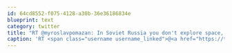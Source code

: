 ```yaml
---
id: 64cd8552-f075-4128-a30b-36e36186834e
blueprint: text
category: twitter
title: "RT @myroslavpomazan: In Soviet Russia you don't explore space, space explores you!"
caption: 'RT <span class="username username_linked">@<a href="https://twitter.com/myroslavpomazan" title="Myroslav Pomazan">myroslavpomazan</a></span>: In Soviet Russia you don''t explore space, space explores you!'
---
```

